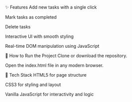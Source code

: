 ✨ Features
Add new tasks with a single click

Mark tasks as completed

Delete tasks

Interactive UI with smooth styling

Real-time DOM manipulation using JavaScript

🚀 How to Run the Project
Clone or download the repository.

Open the index.html file in any modern browser.

🔧 Tech Stack
HTML5 for page structure

CSS3 for styling and layout

Vanilla JavaScript for interactivity and logic
